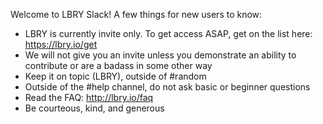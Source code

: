 Welcome to LBRY Slack! A few things for new users to know:

- LBRY is currently invite only. To get access ASAP, get on the list here: https://lbry.io/get
- We will not give you an invite unless you demonstrate an ability to contribute or are a badass in some other way
- Keep it on topic (LBRY), outside of #random
- Outside of the #help channel, do not ask basic or beginner questions
- Read the FAQ: http://lbry.io/faq
- Be courteous, kind, and generous
